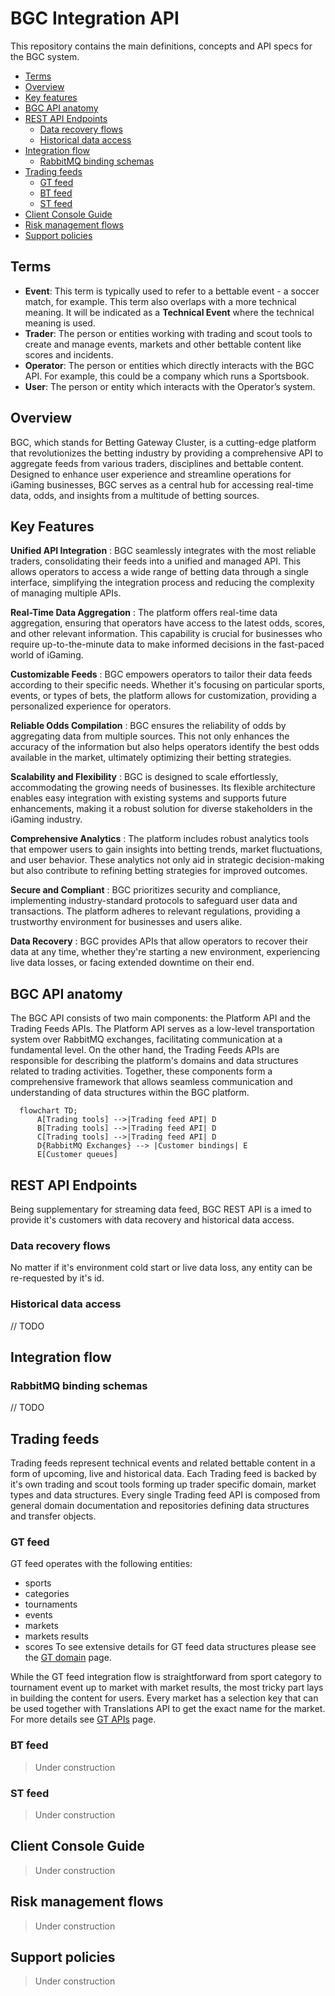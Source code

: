 # BGC Integration API

This repository contains the main definitions, concepts and API specs for the BGC system.

- [Terms](#terms)
- [Overview](#overview)
- [Key features](#key-features)
- [BGC API anatomy](#bgc-api-anatomy)
- [REST API Endpoints](#rest-api-endpoints)
  - [Data recovery flows](#data-recovery-flows)
  - [Historical data access](#historical-data-access)
- [Integration flow](#integration-flow)
  - [RabbitMQ binding schemas](#rabbimq-binding-schemas)
- [Trading feeds](#trading-feeds)
  - [GT feed](#gt-feed)
  - [BT feed](#bt-feed)
  - [ST feed](#st-feed)
- [Client Console Guide](#client-console-guide)
- [Risk management flows](#risk-management-flows)
- [Support policies](#support-policies)

## Terms
- **Event**: This term is typically used to refer to a bettable event - a soccer match, for example. This term also overlaps with a more technical meaning. It will be indicated as a **Technical Event** where the technical meaning is used.
- **Trader**: The person or entities working with trading and scout tools to create and manage events, markets and other bettable content like scores and incidents.
- **Operator**: The person or entities which directly interacts with the BGC API. For example, this could be a company which runs a Sportsbook.
- **User**: The person or entity which interacts with the Operator’s system.

## Overview
BGC, which stands for Betting Gateway Cluster, is a cutting-edge platform that revolutionizes the betting industry by providing a comprehensive API to aggregate feeds from various traders, disciplines and bettable content. Designed to enhance user experience and streamline operations for iGaming businesses, BGC serves as a central hub for accessing real-time data, odds, and insights from a multitude of betting sources.

## Key Features

**Unified API Integration**
: BGC seamlessly integrates with the most reliable traders, consolidating their feeds into a unified and managed API. This allows operators to access a wide range of betting data through a single interface, simplifying the integration process and reducing the complexity of managing multiple APIs.

**Real-Time Data Aggregation**
: The platform offers real-time data aggregation, ensuring that operators have access to the latest odds, scores, and other relevant information. This capability is crucial for businesses who require up-to-the-minute data to make informed decisions in the fast-paced world of iGaming.

**Customizable Feeds**
: BGC empowers operators to tailor their data feeds according to their specific needs. Whether it's focusing on particular sports, events, or types of bets, the platform allows for customization, providing a personalized experience for operators.

**Reliable Odds Compilation**
: BGC ensures the reliability of odds by aggregating data from multiple sources. This not only enhances the accuracy of the information but also helps operators identify the best odds available in the market, ultimately optimizing their betting strategies.

**Scalability and Flexibility**
: BGC is designed to scale effortlessly, accommodating the growing needs of businesses. Its flexible architecture enables easy integration with existing systems and supports future enhancements, making it a robust solution for diverse stakeholders in the iGaming industry.

**Comprehensive Analytics**
: The platform includes robust analytics tools that empower users to gain insights into betting trends, market fluctuations, and user behavior. These analytics not only aid in strategic decision-making but also contribute to refining betting strategies for improved outcomes.

**Secure and Compliant**
: BGC prioritizes security and compliance, implementing industry-standard protocols to safeguard user data and transactions. The platform adheres to relevant regulations, providing a trustworthy environment for businesses and users alike.

**Data Recovery**
: BGC provides APIs that allow operators to recover their data at any time, whether they're starting a new environment, experiencing live data losses, or facing extended downtime on their end.

## BGC API anatomy
The BGC API consists of two main components: the Platform API and the Trading Feeds APIs. The Platform API serves as a low-level transportation system over RabbitMQ exchanges, facilitating communication at a fundamental level. On the other hand, the Trading Feeds APIs are responsible for describing the platform's domains and data structures related to trading activities. Together, these components form a comprehensive framework that allows seamless communication and understanding of data structures within the BGC platform.
```mermaid
  flowchart TD;
      A[Trading tools] -->|Trading feed API| D
      B[Trading tools] -->|Trading feed API| D
      C[Trading tools] -->|Trading feed API| D
      D{RabbitMQ Exchanges} --> |Customer bindings| E
      E[Customer queues]
```

## REST API Endpoints
Being supplementary for streaming data feed, BGC REST API is a
imed to provide it's customers with data recovery and historical data access.

### Data recovery flows
No matter if it's environment cold start or live data loss, any entity can be re-requested by it's id.

### Historical data access
// TODO

## Integration flow
### RabbitMQ binding schemas
// TODO

## Trading feeds
Trading feeds represent technical events and related bettable content in a form of upcoming, live and historical data. 
Each Trading feed is backed by it's own trading and scout tools forming up trader specific domain, market types and data structures. Every single Trading feed API is composed from general domain documentation and repositories defining data structures and transfer objects.

### GT feed
GT feed operates with the following entities:
* sports
* categories
* tournaments
* events
* markets
* markets results
* scores
To see extensive details for GT feed data structures please see the [GT domain](GT-DOMAIN.md) page.

While the GT feed integration flow is straightforward from sport category to tournament event up to market with market results, the most tricky part lays in building the content for users. Every market has a selection key that can be used together with Translations API to get the exact name for the market. For more details see [GT APIs](GT-APIS.md) page.

### BT feed
> Under construction

[//]: # (To see extensive details for BT feed data structures please see the [BT domain]&#40;BT-DOMAIN.md&#41; page.)

### ST feed
> Under construction

[//]: # (To see extensive details for ST feed data structures please see the [ST domain]&#40;ST-DOMAIN.md&#41; page.)

## Client Console Guide
> Under construction

[//]: # (To see Client Console UI examples along with platform operator guide please see the [client console guide]&#40;CLIENT-CONSOLE-GUIDE.md&#41;.)

## Risk management flows
> Under construction

## Support policies
> Under construction